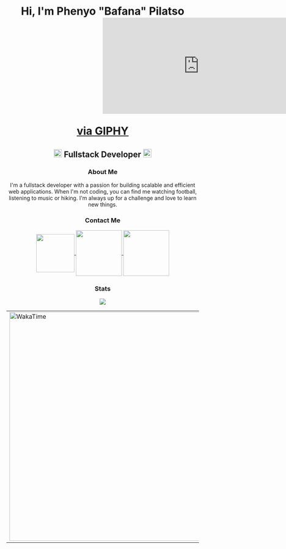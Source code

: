<h1 align="center">Hi, I'm Phenyo "Bafana" Pilatso <div style="width:100%;height:0;padding-bottom:50%;position:relative;"><iframe src="https://giphy.com/embed/LcfBYS8BKhCvK" width="100%" height="100%" style="position:absolute" frameBorder="0" class="giphy-embed" allowFullScreen></iframe></div><p><a href="https://giphy.com/gifs/LcfBYS8BKhCvK">via GIPHY</a></p></h1>
<h2 align="center">
  <img src="https://komarev.com/ghpvc/?username=ppilatso&color=dc143c&style=for-the-badge" alt="Profile Views" style="height:21px;">
  Fullstack Developer
  <a href="https://light-sword-2mrq.vercel.app/">
    <img src="https://img.shields.io/badge/Portfolio-543DE0?style=for-the-badge&logo=About.me&logoColor=white" alt="Portfolio" style="height:22px;">
  </a>
</h2>

<div align="center">
  <h3>About Me</h3>

  <p>
    I'm a fullstack developer with a passion for building scalable and efficient web applications. When I'm not coding, you can find me watching football, listening to music or hiking. I'm always up for a challenge and love to learn new things.
  </p>
</div>

<div align="center">
  <h3>Contact Me</h3>

  <div>
     <p>
        <a href="mailto:[pilatsophenyo@gmail.com]" target=”_blank”>
          <img align="center" src="https://img.shields.io/badge/Gmail-D14836?style=for-the-badge&logo=gmail&logoColor=white" width="100"/>
        </a>
        <a href="https://www.youtube.com/@PhenyoPilatso" target=”_blank”>
          <img align="center" src="https://img.shields.io/badge/YouTube-%23FF0000.svg?style=for-the-badge&logo=YouTube&logoColor=white" width="120"/>
        </a>
        <a href="https://www.linkedin.com/in/phpilatso" target=”_blank”>
          <img align="center" src="https://img.shields.io/badge/linkedin-%230077B5.svg?style=for-the-badge&logo=linkedin&logoColor=white" width="120"/>
        </a>
      </p>
  </div>
</div>

<div align="center">
  <h3>Stats</h3>

  <picture>
    <source
      srcset="https://github-readme-stats.vercel.app/api?username=ppilatso&show_icons=true&theme=dark"
      media="(prefers-color-scheme: dark)"
    />
    <source
      srcset="https://github-readme-stats.vercel.app/api?username=ppilatso&show_icons=true"
      media="(prefers-color-scheme: light), (prefers-color-scheme: no-preference)"
    />
    <img src="https://github-readme-stats.vercel.app/api?username=ppilatso&show_icons=true" />
  </picture>

  <div align="center"> 
    <table style="border: none;">
      <tr>
        <td style="border: none;">
          <a href="https://github.com/ppilatso/github-readme-stats">
            <img src="https://github-readme-stats.vercel.app/api/top-langs/?username=ppilatso&show_icons=true&theme=dark" alt="WakaTime" width="600px" />
          </a>
        </td>
        <td style="border: none;">
          <a href="https://app.daily.dev/phpilatso">
            <img src="https://api.daily.dev/devcards/v2/s8KT8uzMfNhPbfJbRUShJ.png?type=default&r=kc9" alt="WakaTime" width="400px" /></a>
        </td>
      </tr>
    </table>
  </div>

</div>
